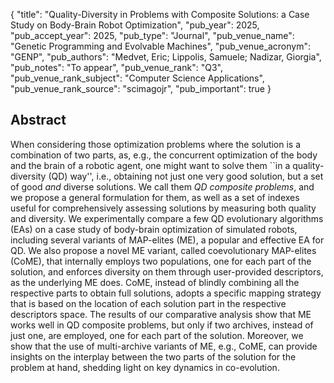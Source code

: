{
  "title": "Quality-Diversity in Problems with Composite Solutions: a Case Study on Body-Brain Robot Optimization",
  "pub_year": 2025,
  "pub_accept_year": 2025,
  "pub_type": "Journal",
  "pub_venue_name": "Genetic Programming and Evolvable Machines",
  "pub_venue_acronym": "GENP",
  "pub_authors": "Medvet, Eric; Lippolis, Samuele; Nadizar, Giorgia",
  "pub_notes": "To appear",
  "pub_venue_rank": "Q3",
  "pub_venue_rank_subject": "Computer Science Applications",
  "pub_venue_rank_source": "scimagojr",
  "pub_important": true
}

## Abstract
When considering those optimization problems where the solution is a combination of two parts, as, e.g., the concurrent optimization of the body and the brain of a robotic agent, one might want to solve them ``in a quality-diversity (QD) way'', i.e., obtaining not just one very good solution, but a set of good *and* diverse solutions. We call them *QD composite problems*, and we propose a general formulation for them, as well as a set of indexes useful for comprehensively assessing solutions by measuring both quality and diversity. We experimentally compare a few QD evolutionary algorithms (EAs) on a case study of body-brain optimization of simulated robots, including several variants of MAP-elites (ME), a popular and effective EA for QD. We also propose a novel ME variant, called coevolutionary MAP-elites (CoME), that internally employs two populations, one for each part of the solution, and enforces diversity on them through user-provided descriptors, as the underlying ME does. CoME, instead of blindly combining all the respective parts to obtain full solutions, adopts a specific mapping strategy that is based on the location of each solution part in the respective descriptors space. The results of our comparative analysis show that ME works well in QD composite problems, but only if two archives, instead of just one, are employed, one for each part of the solution. Moreover, we show that the use of multi-archive variants of ME, e.g., CoME, can provide insights on the interplay between the two parts of the solution for the problem at hand, shedding light on key dynamics in co-evolution.
